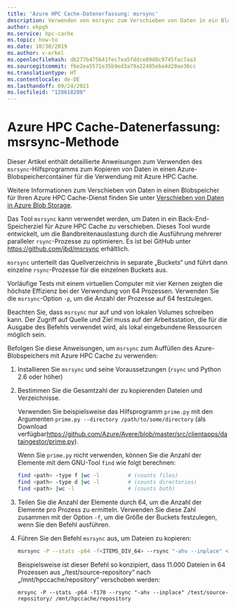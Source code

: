 ```yaml
---
title: 'Azure HPC Cache-Datenerfassung: msrsync'
description: Verwenden von msrsync zum Verschieben von Daten in ein Blobspeicherziel in Azure HPC Cache
author: ekpgh
ms.service: hpc-cache
ms.topic: how-to
ms.date: 10/30/2019
ms.author: v-erkel
ms.openlocfilehash: db277b475641fec7ea5fddce89d8c9745fac7aa3
ms.sourcegitcommit: f6e2ea5571e35b9ed3a79a22485eba4d20ae36cc
ms.translationtype: HT
ms.contentlocale: de-DE
ms.lasthandoff: 09/24/2021
ms.locfileid: "128618208"
---
```

# <a name="azure-hpc-cache-data-ingest---msrsync-method"></a>Azure HPC Cache-Datenerfassung: msrsync-Methode

Dieser Artikel enthält detaillierte Anweisungen zum Verwenden des ``msrsync``-Hilfsprogramms zum Kopieren von Daten in einen Azure-Blobspeichercontainer für die Verwendung mit Azure HPC Cache.

Weitere Informationen zum Verschieben von Daten in einen Blobspeicher für Ihren Azure HPC Cache-Dienst finden Sie unter [Verschieben von Daten in Azure Blob Storage](hpc-cache-ingest.md).

Das Tool ``msrsync`` kann verwendet werden, um Daten in ein Back-End-Speicherziel für Azure HPC Cache zu verschieben. Dieses Tool wurde entwickelt, um die Bandbreitenauslastung durch die Ausführung mehrerer paralleler ``rsync``-Prozesse zu optimieren. Es ist bei GitHub unter https://github.com/jbd/msrsync erhältlich.

``msrsync`` unterteilt das Quellverzeichnis in separate „Buckets“ und führt dann einzelne ``rsync``-Prozesse für die einzelnen Buckets aus.

Vorläufige Tests mit einem virtuellen Computer mit vier Kernen zeigten die höchste Effizienz bei der Verwendung von 64 Prozessen. Verwenden Sie die ``msrsync``-Option ``-p``, um die Anzahl der Prozesse auf 64 festzulegen.

Beachten Sie, dass ``msrsync`` nur auf und von lokalen Volumes schreiben kann. Der Zugriff auf Quelle und Ziel muss auf der Arbeitsstation, die für die Ausgabe des Befehls verwendet wird, als lokal eingebundene Ressourcen möglich sein.

Befolgen Sie diese Anweisungen, um ``msrsync`` zum Auffüllen des Azure-Blobspeichers mit Azure HPC Cache zu verwenden:

1. Installieren Sie ``msrsync`` und seine Voraussetzungen (``rsync`` und Python 2.6 oder höher)
1. Bestimmen Sie die Gesamtzahl der zu kopierenden Dateien und Verzeichnisse.

   Verwenden Sie beispielsweise das Hilfsprogramm ``prime.py`` mit den Argumenten ```prime.py --directory /path/to/some/directory``` (als Download verfügbar<https://github.com/Azure/Avere/blob/master/src/clientapps/dataingestor/prime.py>).

   Wenn Sie ``prime.py`` nicht verwenden, können Sie die Anzahl der Elemente mit dem GNU-Tool ``find`` wie folgt berechnen:

   ```bash
   find <path> -type f |wc -l         # (counts files)
   find <path> -type d |wc -l         # (counts directories)
   find <path> |wc -l                 # (counts both)
   ```

1. Teilen Sie die Anzahl der Elemente durch 64, um die Anzahl der Elemente pro Prozess zu ermitteln. Verwenden Sie diese Zahl zusammen mit der Option ``-f``, um die Größe der Buckets festzulegen, wenn Sie den Befehl ausführen.

1. Führen Sie den Befehl ``msrsync`` aus, um Dateien zu kopieren:

   ```bash
   msrsync -P --stats -p64 -f<ITEMS_DIV_64> --rsync "-ahv --inplace" <SOURCE_PATH> <DESTINATION_PATH>
   ```

   Beispielsweise ist dieser Befehl so konzipiert, dass 11.000 Dateien in 64 Prozessen aus „/test/source-repository“ nach „/mnt/hpccache/repository“ verschoben werden:

   `mrsync -P --stats -p64 -f170 --rsync "-ahv --inplace" /test/source-repository/ /mnt/hpccache/repository`
